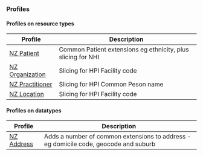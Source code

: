 <!-- profilesDEP.md {% comment %}
*****************************************************************************************
*                            WARNING: DO NOT EDIT THIS FILE                             *
*                                                                                       *
* This file is generated by SUSHI. Any edits you make to this file will be overwritten. *
*                                                                                       *
* To change the contents of this file, edit the original source file at:                *
* ig-data/input/pagecontent/profilesDEP.md                                              *
*****************************************************************************************
{% endcomment %} -->
### Profiles

#### Profiles on resource types

| Profile | Description |
| --- | --- |
| [NZ Patient](StructureDefinition-NzPatient.html) | Common Patient extensions eg ethnicity, plus slicing for NHI|
| [NZ Organization](StructureDefinition-NzOrganization.html) | Slicing for HPI Facility code |
| [NZ Practitioner](StructureDefinition-NzPractitioner.html) | Slicing for HPI Common Peson name |
| [NZ Location](StructureDefinition-NzLocation.html) | Slicing for HPI Facility code |

#### Profiles on datatypes

| Profile | Description |
| --- | --- |
| [NZ Address](StructureDefinition-NzAddress.html) |Adds a number of common extensions to address  - eg domicile code, geocode and suburb |


